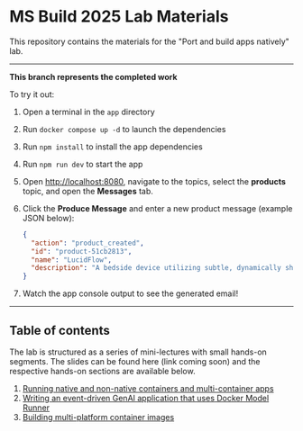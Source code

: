 # MS Build 2025 Lab Materials

This repository contains the materials for the "Port and build apps natively" lab.

---

**This branch represents the completed work**

To try it out:

1. Open a terminal in the `app` directory
2. Run `docker compose up -d` to launch the dependencies
3. Run `npm install` to install the app dependencies
4. Run `npm run dev` to start the app
5. Open [http://localhost:8080](http://localhost:8080), navigate to the topics, select the **products** topic, and open the **Messages** tab.
6. Click the **Produce Message** and enter a new product message (example JSON below):

    ```json
    {
      "action": "product_created",
      "id": "product-51cb2813",
      "name": "LucidFlow",
      "description": "A bedside device utilizing subtle, dynamically shifting ambient light and binaural audio to gently guide you into deeper, more restorative sleep. Connects to your Microsoft 365 calendar to proactively adjust lighting and soundscapes based on your upcoming schedule, minimizing stress and promoting optimal rest."
    }
    ```

7. Watch the app console output to see the generated email!


---


## Table of contents

The lab is structured as a series of mini-lectures with small hands-on segments. The slides can be found here (link coming soon) and the respective hands-on sections are available below.

1. [Running native and non-native containers and multi-container apps](./1-running-containers.md)
2. [Writing an event-driven GenAI application that uses Docker Model Runner](./2-writing-genai-app.md)
3. [Building multi-platform container images](./3-building-multi-platform-images.md)
